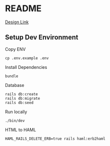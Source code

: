 # README

[Design Link](<https://www.figma.com/file/608pfcvNtMT8wyOHPu5EKL/Full-E-Commerce-Website-UI-UX-Design-(Community)?type=design&node-id=1-3&mode=design&t=pMaFk7PRDGqftoS2-0>)

## Setup Dev Environment

Copy ENV

```
cp .env.example .env
```

Install Dependencies

```
bundle
```

Database

```
rails db:create
rails db:migrate
rails db:seed
```

Run locally

```
./bin/dev
```

HTML to HAML

```
HAML_RAILS_DELETE_ERB=true rails haml:erb2haml
```
